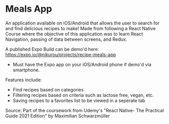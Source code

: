 # Meals App

An application available on iOS/Android that allows the user to search for and find delicious recipes to make! Made from following a React Native Course where the objective of this application was to learn React Navigation, passing of data between screens, and Redux.

A published Expo Build can be demo'd here: https://expo.io/@nikurou/projects/recipe-meals-app
- Must have the Expo app on your iOS/Android phone if demo'd via smartphone.

Features include:

- Find recipes based on categories
- Filtering recipes based on criteria such as lactose free, vegan, etc.
- Saving recipes to a favorites list to be viewed in a seperate tab

Source:
Part of the coursework from Udemy's "React Native- The Practical Guide 2021 Edition" by Maximilian Schwarzmüller


